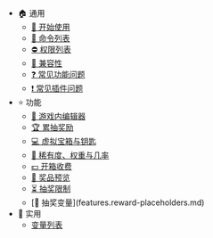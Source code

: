 * 🏠 通用
    * [🔌 开始使用](general.getting-started.md)
    * [📄 命令列表](general.commands.md)
    * [⛔ 权限列表](general.permissions.md)
    * [🧩 兼容性](general.compatbility.md)
    * [❓ 常见功能问题](general.common-questions.md)
    * [❗ 常见插件问题](general.common-issues.md)
* ⭐ 功能
    * [📱 游戏内编辑器](features.in-game-editor.md)
    * [🏆 累抽奖励](features.milestones.md)
    * [💻 虚拟宝箱与钥匙](features.virtual-crates-keys.md)
    * [🎡 稀有度、权重与几率](features.rarity-weights-chances.md)
    * [💵 开箱收费](features.crate-open-cost.md)
    * [🎍 奖品预览](features.crate-previews.md)
    * [⏳ 抽奖限制](features.reward-win-limits.md)
    * [🎨 抽奖变量](features.reward-placeholders.md\)
* 🧰 实用
    * [变量列表](utility.placeholders.md)